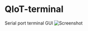 # QIoT-terminal
Serial port terminal GUI
![Screenshot](jarkko-hautakorpi/QIoT-terminal/blob/testing/screenshot.jpg)
